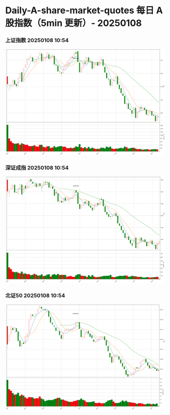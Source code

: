 
# Daily-A-share-market-quotes 每日 A 股指数（5min 更新）- 20250108

### 上证指数 20250108 10:54
![](./fig/2025/1/20250108-sh000001.png)

### 深证成指 20250108 10:54
![](./fig/2025/1/20250108-sz399001.png)

### 北证50 20250108 10:54
![](./fig/2025/1/20250108-bj899050.png)
